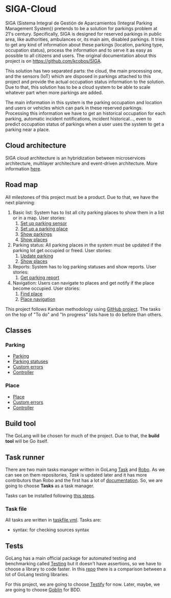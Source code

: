 # SIGA-Cloud

SIGA (Sistema Integral de Gestión de Aparcamientos (Integral Parking Management System)) pretends to be a solution for parkings problem at 21's century. Specifically, SIGA is designed for reserved parkings in public area, like authorities, ambulances or, its main aim, disabled parkings. It tries to get any kind of information about these parkings (location, parking type, occupation status), process the information and to serve it as easy as possible to all citizens and users. The original documentation about this project is on <https://github.com/kcobos/SIGA>.

This solution has two separated parts: the cloud, the main processing one, and the sensors (IoT) which are disposed in parkings attached to this project and provide the actual occupation status information to the solution. Due to that, this solution has to be a cloud system to be able to scale whatever part when more parkings are added.

The main information in this system is the parking occupation and location and users or vehicles which can park in these reserved parkings. Processing this information we have to get an historical occupation for each parking, automatic incident notifications, incident historical..., even to predict occupation status of parkings when a user uses the system to get a parking near a place.

## Cloud architecture

SIGA cloud architecture is an hybridization between microservices architecture, multilayer architecture and event-driven architecture. More information [here](docs/architecture.md).

## Road map

All milestones of this project must be a product. Due to that, we have the next planning:

1. Basic list: System has to list all city parking places to show them in a list or in a map. User stories:
   1. [Set up parking sensor](https://github.com/kcobos/SIGA-Cloud/issues/2)
   2. [Set up a parking place](https://github.com/kcobos/SIGA-Cloud/issues/3)
   3. [Show parkings](https://github.com/kcobos/SIGA-Cloud/issues/16)
   4. [Show places](https://github.com/kcobos/SIGA-Cloud/issues/6)
2. Parking status: All parking places in the system must be updated if the parking lot get occupied or freed. User stories:
   1. [Update parking](https://github.com/kcobos/SIGA-Cloud/issues/7)
   2. [Show places](https://github.com/kcobos/SIGA-Cloud/issues/6)
3. Reports: System has to log parking statuses and show reports. User stories:
   1. [Get parking report](https://github.com/kcobos/SIGA-Cloud/issues/9)
4. Navigation: Users can navigate to places and get notify if the place become occupied. User stories:
   1. [Find place](https://github.com/kcobos/SIGA-Cloud/issues/15)
   2. [Place navigation](https://github.com/kcobos/SIGA-Cloud/issues/8)

This project follows Kanban methodology using [GitHub project](https://github.com/kcobos/SIGA-Cloud/projects/2). The tasks on the top of "To do" and "In progress" lists have to do before than others.

## Classes

### Parking

- [Parking](parking/models/parking.go)
- [Parking statuses](parking/models/status.go)
- [Custom errors](parking/errors/errors.go)
- [Controller](parking/parkings.go)

### Place

- [Place](place/models/place.go)
- [Custom errors](place/errors/errors.go)
- [Controller](place/places.go)

## Build tool

The GoLang will be chosen for much of the project. Due to that, the **build tool** will be Go itself.

## Task runner

There are two main tasks manager written in GoLang [Task](https://github.com/go-task/task) and [Robo](https://github.com/tj/robo). As we can see on them repositories, *Task* is updated later and it has more contributors than Robo and the first has a lot of [documentation](https://taskfile.dev). So, we are going to choose **Tasks** as a task manager.

Tasks can be installed following [this steps](https://taskfile.dev/#/installation?id=install-script).

### Task file

All tasks are written in [taskfile.yml](./Taskfile.yml). Tasks are:

- syntax: for checking sources syntax

## Tests

GoLang has a main official package for automated testing and benchmarking called [Testing](https://golang.org/pkg/testing/) but it doesn't have assertions, so we have to choose a library to code faster. In this [repo](https://github.com/bmuschko/go-testing-frameworks) there is a comparison between a lot of GoLang testing libraries.

For this project, we are going to choose [Testify](https://github.com/stretchr/testify) for now. Later, maybe, we are going to choose [Goblin](https://github.com/franela/goblin) for BDD.
